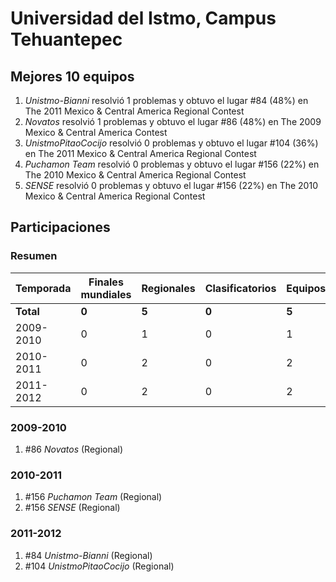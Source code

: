 ---
---

# Universidad del Istmo, Campus Tehuantepec

## Mejores 10 equipos

1. _Unistmo-Bianni_ resolvió 1 problemas y obtuvo el lugar #84 (48%) en The 2011 Mexico & Central America Regional Contest
1. _Novatos_ resolvió 1 problemas y obtuvo el lugar #86 (48%) en The 2009 Mexico & Central America Contest
1. _UnistmoPitaoCocijo_ resolvió 0 problemas y obtuvo el lugar #104 (36%) en The 2011 Mexico & Central America Regional Contest
1. _Puchamon Team_ resolvió 0 problemas y obtuvo el lugar #156 (22%) en The 2010 Mexico & Central America Regional Contest
1. _SENSE_ resolvió 0 problemas y obtuvo el lugar #156 (22%) en The 2010 Mexico & Central America Regional Contest

## Participaciones

### Resumen

| Temporada | Finales mundiales | Regionales | Clasificatorios | Equipos |
| --- | --- | --- | --- | --- |
| **Total** | **0** | **5** | **0** | **5** |
| 2009-2010 | 0 | 1 | 0 | 1 |
| 2010-2011 | 0 | 2 | 0 | 2 |
| 2011-2012 | 0 | 2 | 0 | 2 |

### 2009-2010

1. #86 _Novatos_ (Regional)

### 2010-2011

1. #156 _Puchamon Team_ (Regional)
1. #156 _SENSE_ (Regional)

### 2011-2012

1. #84 _Unistmo-Bianni_ (Regional)
1. #104 _UnistmoPitaoCocijo_ (Regional)



